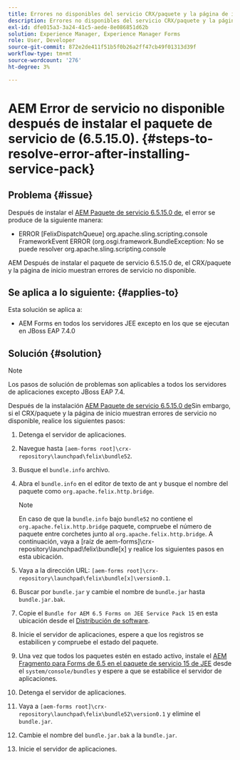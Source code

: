 ```yaml
---
title: Errores no disponibles del servicio CRX/paquete y la página de inicio una vez instalado el último paquete de servicio 6.5.15.0
description: Errores no disponibles del servicio CRX/paquete y la página de inicio una vez instalado el último paquete de servicio 6.5.15.0
exl-id: dfe015a3-3a24-41c5-aede-8e086851d62b
solution: Experience Manager, Experience Manager Forms
role: User, Developer
source-git-commit: 872e2de411f51b5f0b26a2ff47cb49f01313d39f
workflow-type: tm+mt
source-wordcount: '276'
ht-degree: 3%

---
```


# AEM Error de servicio no disponible después de instalar el paquete de servicio de (6.5.15.0). {#steps-to-resolve-error-after-installing-service-pack}

## Problema {#issue}

Después de instalar el [AEM Paquete de servicio 6.5.15.0 de](https://experience.adobe.com/#/downloads/content/software-distribution/en/aem.html?package=/content/software-distribution/en/details.html/content/dam/aem/public/adobe/packages/cq650/servicepack/aem-service-pkg-6.5.15.0.zip), el error se produce de la siguiente manera:
* ERROR [FelixDispatchQueue] org.apache.sling.scripting.console FrameworkEvent ERROR (org.osgi.framework.BundleException: No se puede resolver org.apache.sling.scripting.console

AEM Después de instalar el paquete de servicio 6.5.15.0 de, el CRX/paquete y la página de inicio muestran errores de servicio no disponible.

## Se aplica a lo siguiente: {#applies-to}

Esta solución se aplica a:
* AEM Forms en todos los servidores JEE excepto en los que se ejecutan en JBoss EAP 7.4.0

## Solución {#solution}

>[!NOTE]
>
>Los pasos de solución de problemas son aplicables a todos los servidores de aplicaciones excepto JBoss EAP 7.4.

Después de la instalación [AEM Paquete de servicio 6.5.15.0 de](https://experience.adobe.com/#/downloads/content/software-distribution/en/aem.html?package=/content/software-distribution/en/details.html/content/dam/aem/public/adobe/packages/cq650/servicepack/aem-service-pkg-6.5.15.0.zip)Sin embargo, si el CRX/paquete y la página de inicio muestran errores de servicio no disponible, realice los siguientes pasos:

1. Detenga el servidor de aplicaciones.
1. Navegue hasta `[aem-forms root]\crx-repository\launchpad\felix\bundle52`.
1. Busque el `bundle.info` archivo.
1. Abra el `bundle.info` en el editor de texto de ant y busque el nombre del paquete como `org.apache.felix.http.bridge`.

   >[!NOTE]
   >
   >En caso de que la `bundle.info` bajo `bundle52` no contiene el `org.apache.felix.http.bridge` paquete, compruebe el número de paquete entre corchetes junto al `org.apache.felix.http.bridge`. A continuación, vaya a [raíz de aem-forms]\crx-repository\launchpad\felix\bundle[x] y realice los siguientes pasos en esta ubicación.

1. Vaya a la dirección URL: `[aem-forms root]\crx-repository\launchpad\felix\bundle[x]\version0.1`.
1. Buscar por `bundle.jar` y cambie el nombre de `bundle.jar` hasta `bundle.jar.bak`.
1. Copie el `Bundle for AEM 6.5 Forms on JEE Service Pack 15` en esta ubicación desde el [Distribución de software](https://experience.adobe.com/#/downloads/content/software-distribution/en/aem.html?package=/content/software-distribution/en/details.html/content/dam/aem/public/adobe/packages/cq650/featurepack/bundle.jar).
1. Inicie el servidor de aplicaciones, espere a que los registros se estabilicen y compruebe el estado del paquete.
1. Una vez que todos los paquetes estén en estado activo, instale el [AEM Fragmento para Forms de 6.5 en el paquete de servicio 15 de JEE](https://experience.adobe.com/#/downloads/content/software-distribution/en/aem.html?package=/content/software-distribution/en/details.html/content/dam/aem/public/adobe/packages/cq650/featurepack/org.apache.felix.http.servlet-api-1.2.0_fragment_full.jar) desde el `system/console/bundles` y espere a que se estabilice el servidor de aplicaciones.
1. Detenga el servidor de aplicaciones.
1. Vaya a `[aem-forms root]\crx-repository\launchpad\felix\bundle52\version0.1` y elimine el `bundle.jar`.
1. Cambie el nombre del `bundle.jar.bak` a la `bundle.jar`.
1. Inicie el servidor de aplicaciones.
